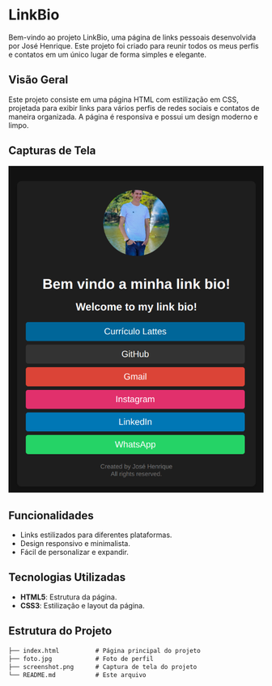 # LinkBio

Bem-vindo ao projeto LinkBio, uma página de links pessoais desenvolvida por José Henrique. Este projeto foi criado para reunir todos os meus perfis e contatos em um único lugar de forma simples e elegante.

## Visão Geral

Este projeto consiste em uma página HTML com estilização em CSS, projetada para exibir links para vários perfis de redes sociais e contatos de maneira organizada. A página é responsiva e possui um design moderno e limpo.

## Capturas de Tela

![Captura de Tela](screenshot.png)

## Funcionalidades

- Links estilizados para diferentes plataformas.
- Design responsivo e minimalista.
- Fácil de personalizar e expandir.

## Tecnologias Utilizadas

- **HTML5**: Estrutura da página.
- **CSS3**: Estilização e layout da página.

## Estrutura do Projeto

```plaintext
├── index.html          # Página principal do projeto
├── foto.jpg            # Foto de perfil
├── screenshot.png      # Captura de tela do projeto
└── README.md           # Este arquivo

